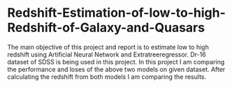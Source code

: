 # Redshift-Estimation-of-low-to-high-Redshift-of-Galaxy-and-Quasars
The main objective of this project and report is to estimate low to high redshift using Artificial Neural Network and Extratreeregressor. Dr-16 dataset of SDSS is being used in this project. In this project I am comparing the performance and loses of the above two models on given dataset. After calculating the redshift from both models I am comparing the results.
